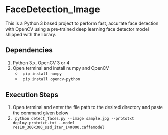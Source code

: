 # FaceDetection_Image
This is a Python 3 based project to perform fast, accurate face detection with OpenCV using a pre-trained deep learning face detector model shipped with the library.

## Dependencies
1. Python 3.x, OpenCV 3 or 4
2. Open terminal and install numpy and OpenCV
   * ``` pip install numpy```
   * ``` pip install opencv-python```

## Execution Steps
1. Open terminal and enter the file path to the desired directory and paste the command given below
2. ``` python detect_faces.py --image sample.jpg --prototxt deploy.prototxt.txt --model res10_300x300_ssd_iter_140000.caffemodel```
